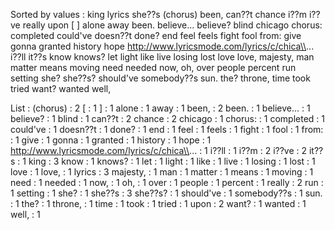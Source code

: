 Sorted by values :
king lyrics she??s (chorus) been, can??t chance i??m i??ve really upon [ ] alone away been. believe... believe? blind chicago chorus: completed could've doesn??t done? end feel feels fight fool from: give gonna granted history hope http://www.lyricsmode.com/lyrics/c/chica\\... i??ll it??s know knows? let light like live losing lost love love, majesty, man matter means moving need needed now, oh, over people percent run setting she? she??s? should've somebody??s sun. the? throne, time took tried want? wanted well, 

List :
(chorus) : 2
[ : 1
] : 1
alone : 1
away : 1
been, : 2
been. : 1
believe... : 1
believe? : 1
blind : 1
can??t : 2
chance : 2
chicago : 1
chorus: : 1
completed : 1
could've : 1
doesn??t : 1
done? : 1
end : 1
feel : 1
feels : 1
fight : 1
fool : 1
from: : 1
give : 1
gonna : 1
granted : 1
history : 1
hope : 1
http://www.lyricsmode.com/lyrics/c/chica\\... : 1
i??ll : 1
i??m : 2
i??ve : 2
it??s : 1
king : 3
know : 1
knows? : 1
let : 1
light : 1
like : 1
live : 1
losing : 1
lost : 1
love : 1
love, : 1
lyrics : 3
majesty, : 1
man : 1
matter : 1
means : 1
moving : 1
need : 1
needed : 1
now, : 1
oh, : 1
over : 1
people : 1
percent : 1
really : 2
run : 1
setting : 1
she? : 1
she??s : 3
she??s? : 1
should've : 1
somebody??s : 1
sun. : 1
the? : 1
throne, : 1
time : 1
took : 1
tried : 1
upon : 2
want? : 1
wanted : 1
well, : 1
